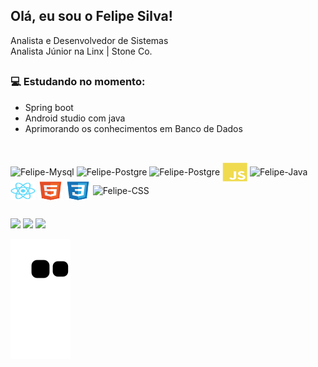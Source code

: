 ## Olá, eu sou o Felipe Silva!
Analista e Desenvolvedor de Sistemas 
<br> Analista Júnior na Linx | Stone Co.

##

### 💻 Estudando no momento:
* Spring boot
* Android studio com java
* Aprimorando os conhecimentos em Banco de Dados

##

<div style="display: inline_block"><br>
  <img align="center" alt="Felipe-Mysql" height="30" width="40" src="https://cdn.jsdelivr.net/gh/devicons/devicon/icons/adonisjs/adonisjs-original.svg">

 <img align="center" alt="Felipe-Postgre" height="30" width="40" src="https://cdn.jsdelivr.net/gh/devicons/devicon/icons/adonisjs/adonisjs-original.svg" >

<img align="center" alt="Felipe-Postgre" height="30" width="40" src="https://cdn.jsdelivr.net/gh/devicons/devicon/icons/adonisjs/adonisjs-original.svg" >

  <img align="center" alt="Felipe-Js" height="30" width="40" src="https://raw.githubusercontent.com/devicons/devicon/master/icons/javascript/javascript-plain.svg">

  <img align="center" alt="Felipe-Java" height="30" width="40" src="https://cdn.jsdelivr.net/gh/devicons/devicon/icons/java/java-original.svg"> 
 <img align="center" alt="Felipe-React" height="30" width="40" src="https://raw.githubusercontent.com/devicons/devicon/master/icons/react/react-original.svg">
  <img align="center" alt="Felipe-HTML" height="30" width="40" src="https://raw.githubusercontent.com/devicons/devicon/master/icons/html5/html5-original.svg">
  <img align="center" alt="Felipe-CSS" height="30" width="40" src="https://raw.githubusercontent.com/devicons/devicon/master/icons/css3/css3-original.svg"> 
  <img align="center" alt="Felipe-CSS" height="30" width="40" src="https://cdn.jsdelivr.net/gh/devicons/devicon/icons/spring/spring-original.svg">
 </div>

  
  ##
 
<div>
  <a href="https://www.linkedin.com/in/felipe-silva-0006b11ab" target="_blank"><img src="https://img.shields.io/badge/-LinkedIn-%230077B5?style=for-the-badge&logo=linkedin&logoColor=white" target="_blank"></a> 
  <a href = "mailto:felipe.silva414897@gmail.com"><img src="https://img.shields.io/badge/-Gmail-%23333?style=for-the-badge&logo=gmail&logoColor=white" target="_blank"></a>
  <a href="https://discord.gg"_blank"><img src="https://img.shields.io/badge/Discord-7289DA?style=for-the-badge&logo=discord&logoColor=white" target="_blank"></a> 
 
  ![Snake animation](https://github.com/rafaballerini/rafaballerini/blob/output/github-contribution-grid-snake.svg)
</div>

